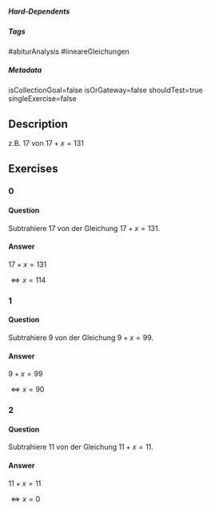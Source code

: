 ##### Hard-Dependents
##### Tags
#abiturAnalysis
#lineareGleichungen 
##### Metadata
isCollectionGoal=false
isOrGateway=false
shouldTest=true
singleExercise=false
## Description
z.B. $17$ von $17+x=131$ 
## Exercises
### 0
#### Question
Subtrahiere $17$ von der Gleichung $17+x=131$.
#### Answer
$17+x=131$

$\Leftrightarrow x=114$
### 1
#### Question
Subtrahiere $9$ von der Gleichung $9+x=99$.
#### Answer
$9+x=99$

$\Leftrightarrow x=90$
### 2
#### Question
Subtrahiere $11$ von der Gleichung $11+x=11$.
#### Answer
$11+x=11$

$\Leftrightarrow x=0$
